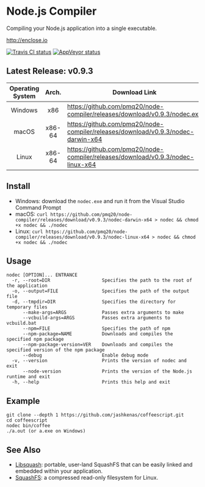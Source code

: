 # Node.js Compiler

Compiling your Node.js application into a single executable.

http://enclose.io

[![Travis CI status](https://travis-ci.org/pmq20/node-compiler.svg?branch=master)](https://travis-ci.org/pmq20/node-compiler)
[![AppVeyor status](https://ci.appveyor.com/api/projects/status/gap9xne0rayjtynp/branch/master?svg=true)](https://ci.appveyor.com/project/pmq20/node-compiler/branch/master)

## Latest Release: v0.9.3

| Operating System |  Arch.  | Download Link                                                                     |
|:----------------:|:-------:|-----------------------------------------------------------------------------------|
|      Windows     |   x86   | https://github.com/pmq20/node-compiler/releases/download/v0.9.3/nodec.exe         |
|       macOS      |  x86-64 | https://github.com/pmq20/node-compiler/releases/download/v0.9.3/nodec-darwin-x64  |
|       Linux      |  x86-64 | https://github.com/pmq20/node-compiler/releases/download/v0.9.3/nodec-linux-x64   |

## Install

- Windows: download the `nodec.exe` and run it from the Visual Studio Command Prompt
- macOS: `curl https://github.com/pmq20/node-compiler/releases/download/v0.9.3/nodec-darwin-x64 > nodec && chmod +x nodec && ./nodec`
- Linux: `curl https://github.com/pmq20/node-compiler/releases/download/v0.9.3/nodec-linux-x64 > nodec && chmod +x nodec && ./nodec`

## Usage

    nodec [OPTION]... ENTRANCE
      -r, --root=DIR                   Specifies the path to the root of the application
      -o, --output=FILE                Specifies the path of the output file
      -d, --tmpdir=DIR                 Specifies the directory for temporary files
          --make-args=ARGS             Passes extra arguments to make
          --vcbuild-args=ARGS          Passes extra arguments to vcbuild.bat
          --npm=FILE                   Specifies the path of npm
          --npm-package=NAME           Downloads and compiles the specified npm package
          --npm-package-version=VER    Downloads and compiles the specified version of the npm package
          --debug                      Enable debug mode
      -v, --version                    Prints the version of nodec and exit
          --node-version               Prints the version of the Node.js runtime and exit
      -h, --help                       Prints this help and exit

## Example

    git clone --depth 1 https://github.com/jashkenas/coffeescript.git
    cd coffeescript
    nodec bin/coffee
    ./a.out (or a.exe on Windows)

## See Also

- [Libsquash](https://github.com/pmq20/libsquash): portable, user-land SquashFS that can be easily linked and embedded within your application.
- [SquashFS](http://squashfs.sourceforge.net/): a compressed read-only filesystem for Linux.
